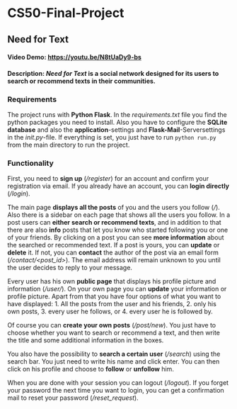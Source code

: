 # CS50-Final-Project
## Need for Text
#### Video Demo: https://youtu.be/N8tUaDy9-bs
#### Description: **_Need for Text_** is a **social network** designed for its users to **search or recommend texts** in their communities.

### Requirements
The project runs with **Python Flask**. In the _requirements.txt_ file you find the python packages you need to install. Also you have to configure the **SQLite database** and also the **application**-settings and **Flask-Mail**-Serversettings in the _init.py_-file. If everything is set, you just have to run `python run.py` from the main directory to run the project.

### Functionality
First, you need to **sign up** (_/register_) for an account and confirm your registration via email. If you already have an account, you can **login directly** (_/login_).

The main page **displays all the posts** of you and the users you follow (_/_). Also there is a sidebar on each page that shows all the users you follow. In a post users can **either search or recommend texts**, and in addition to that there are also **info** posts that let you know who started following you or one of your friends. By clicking on a post you can see **more information** about the searched or recommended text. If a post is yours, you can **update** or **delete** it. If not, you can **contact** the author of the post via an email form (_/contact/<post_id>_). The email address will remain unknown to you until the user decides to reply to your message.

Every user has his own **public page** that displays his profile picture and information (_/user/<username>_). On your own page you can **update** your information or profile picture. Apart from that you have four options of what you want to have displayed: 1. All the posts from the user and his friends, 2. only his own posts, 3. every user he follows, or 4. every user he is followed by.
  
Of course you can **create your own posts** (_/post/new_). You just have to choose whether you want to search or recommend a text, and then write the title and some additional information in the boxes.
  
You also have the possibility to **search a certain user** (_/search_) using the search bar. You just need to write his name and click enter. You can then click on his profile and choose to **follow** or **unfollow** him.
  
When you are done with your session you can logout (_/logout_). If you forget your password the next time you want to login, you can get a confirmation mail to reset your password (_/reset_request_).
